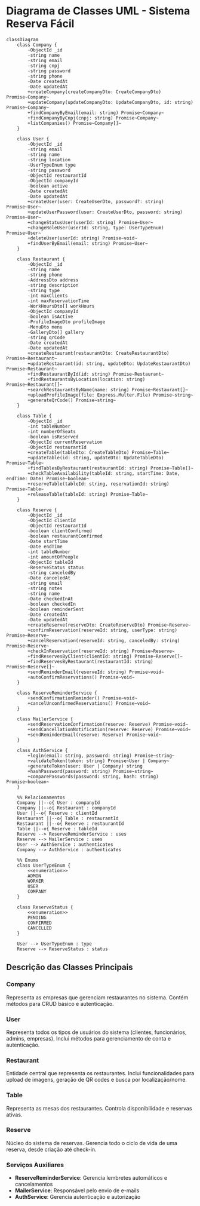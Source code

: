 # Diagrama de Classes UML - Sistema Reserva Fácil

```mermaid
classDiagram
    class Company {
        -ObjectId _id
        -string name
        -string email
        -string cnpj
        -string password
        -string phone
        -Date createdAt
        -Date updatedAt
        +createCompany(createCompanyDto: CreateCompanyDto) Promise~Company~
        +updateCompany(updateCompanyDto: UpdateCompanyDto, id: string) Promise~Company~
        +findCompanyByEmail(email: string) Promise~Company~
        +findCompanyByCnpj(cnpj: string) Promise~Company~
        +listCompanies() Promise~Company[]~
    }

    class User {
        -ObjectId _id
        -string email
        -string name
        -string location
        -UserTypeEnum type
        -string password
        -ObjectId restaurantId
        -ObjectId companyId
        -boolean active
        -Date createdAt
        -Date updatedAt
        +createUser(user: CreateUserDto, password?: string) Promise~User~
        +updateUserPassword(user: CreateUserDto, password: string) Promise~User~
        +changeStatusUser(userId: string) Promise~User~
        +changeRoleUser(userId: string, type: UserTypeEnum) Promise~User~
        +deleteUser(userId: string) Promise~void~
        +findUserByEmail(email: string) Promise~User~
    }

    class Restaurant {
        -ObjectId _id
        -string name
        -string phone
        -AddressDto address
        -string description
        -string type
        -int maxClients
        -int maxReservationTime
        -WorkHoursDto[] workHours
        -ObjectId companyId
        -boolean isActive
        -ProfileImageDto profileImage
        -MenuDto menu
        -GalleryDto[] gallery
        -string qrCode
        -Date createdAt
        -Date updatedAt
        +createRestaurant(restaurantDto: CreateRestaurantDto) Promise~Restaurant~
        +updateRestaurant(id: string, updateDto: UpdateRestaurantDto) Promise~Restaurant~
        +findRestaurantById(id: string) Promise~Restaurant~
        +findRestaurantsByLocation(location: string) Promise~Restaurant[]~
        +searchRestaurantsByName(name: string) Promise~Restaurant[]~
        +uploadProfileImage(file: Express.Multer.File) Promise~string~
        +generateQrCode() Promise~string~
    }

    class Table {
        -ObjectId _id
        -int tableNumber
        -int numberOfSeats
        -boolean isReserved
        -ObjectId currentReservation
        -ObjectId restaurantId
        +createTable(tableDto: CreateTableDto) Promise~Table~
        +updateTable(id: string, updateDto: UpdateTableDto) Promise~Table~
        +findTablesByRestaurant(restaurantId: string) Promise~Table[]~
        +checkTableAvailability(tableId: string, startTime: Date, endTime: Date) Promise~boolean~
        +reserveTable(tableId: string, reservationId: string) Promise~Table~
        +releaseTable(tableId: string) Promise~Table~
    }

    class Reserve {
        -ObjectId _id
        -ObjectId clientId
        -ObjectId restaurantId
        -boolean clientConfirmed
        -boolean restaurantConfirmed
        -Date startTime
        -Date endTime
        -int tableNumber
        -int amountOfPeople
        -ObjectId tableId
        -ReserveStatus status
        -string canceledBy
        -Date canceledAt
        -string email
        -string notes
        -string name
        -Date checkedInAt
        -boolean checkedIn
        -boolean reminderSent
        -Date createdAt
        -Date updatedAt
        +createReserve(reserveDto: CreateReserveDto) Promise~Reserve~
        +confirmReservation(reserveId: string, userType: string) Promise~Reserve~
        +cancelReservation(reserveId: string, canceledBy: string) Promise~Reserve~
        +checkInReservation(reserveId: string) Promise~Reserve~
        +findReservesByClient(clientId: string) Promise~Reserve[]~
        +findReservesByRestaurant(restaurantId: string) Promise~Reserve[]~
        +sendReminderEmail(reserveId: string) Promise~void~
        +autoConfirmReservations() Promise~void~
    }

    class ReserveReminderService {
        +sendConfirmationReminder() Promise~void~
        +cancelUnconfirmedReservations() Promise~void~
    }

    class MailerService {
        +sendReservationConfirmation(reserve: Reserve) Promise~void~
        +sendCancellationNotification(reserve: Reserve) Promise~void~
        +sendReminderEmail(reserve: Reserve) Promise~void~
    }

    class AuthService {
        +login(email: string, password: string) Promise~string~
        +validateToken(token: string) Promise~User | Company~
        +generateToken(user: User | Company) string
        +hashPassword(password: string) Promise~string~
        +comparePasswords(password: string, hash: string) Promise~boolean~
    }

    %% Relacionamentos
    Company ||--o{ User : companyId
    Company ||--o{ Restaurant : companyId
    User ||--o{ Reserve : clientId
    Restaurant ||--o{ Table : restaurantId
    Restaurant ||--o{ Reserve : restaurantId
    Table ||--o{ Reserve : tableId
    Reserve --> ReserveReminderService : uses
    Reserve --> MailerService : uses
    User --> AuthService : authenticates
    Company --> AuthService : authenticates

    %% Enums
    class UserTypeEnum {
        <<enumeration>>
        ADMIN
        WORKER
        USER
        COMPANY
    }

    class ReserveStatus {
        <<enumeration>>
        PENDING
        CONFIRMED
        CANCELLED
    }

    User --> UserTypeEnum : type
    Reserve --> ReserveStatus : status
```

## Descrição das Classes Principais

### Company
Representa as empresas que gerenciam restaurantes no sistema. Contém métodos para CRUD básico e autenticação.

### User
Representa todos os tipos de usuários do sistema (clientes, funcionários, admins, empresas). Inclui métodos para gerenciamento de conta e autenticação.

### Restaurant
Entidade central que representa os restaurantes. Inclui funcionalidades para upload de imagens, geração de QR codes e busca por localização/nome.

### Table
Representa as mesas dos restaurantes. Controla disponibilidade e reservas ativas.

### Reserve
Núcleo do sistema de reservas. Gerencia todo o ciclo de vida de uma reserva, desde criação até check-in.

### Serviços Auxiliares
- **ReserveReminderService**: Gerencia lembretes automáticos e cancelamentos
- **MailerService**: Responsável pelo envio de e-mails
- **AuthService**: Gerencia autenticação e autorização 